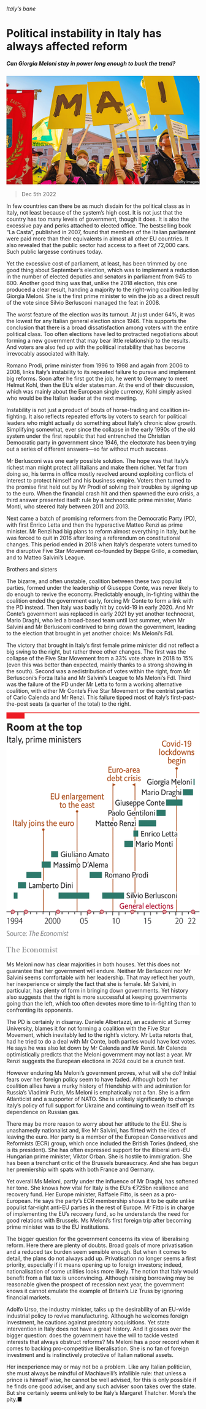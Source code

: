 ###### Italy’s bane

# Political instability in Italy has always affected reform 

##### Can Giorgia Meloni stay in power long enough to buck the trend? 

![image](images/20221210_SRP034.jpg) 

> Dec 5th 2022 

In few countries can there be as much disdain for the political class as in Italy, not least because of the system’s high cost. It is not just that the country has too many levels of government, though it does. It is also the excessive pay and perks attached to elected office. The bestselling book “La Casta”, published in 2007, found that members of the Italian parliament were paid more than their equivalents in almost all other EU countries. It also revealed that the public sector had access to a fleet of 72,000 cars. Such public largesse continues today.

Yet the excessive cost of parliament, at least, has been trimmed by one good thing about September’s election, which was to implement a reduction in the number of elected deputies and senators in parliament from 945 to 600. Another good thing was that, unlike the 2018 election, this one produced a clear result, handing a majority to the right-wing coalition led by Giorgia Meloni. She is the first prime minister to win the job as a direct result of the vote since Silvio Berlusconi managed the feat in 2008. 

The worst feature of the election was its turnout. At just under 64%, it was the lowest for any Italian general election since 1946. This supports the conclusion that there is a broad dissatisfaction among voters with the entire political class. Too often elections have led to protracted negotiations about forming a new government that may bear little relationship to the results. And voters are also fed up with the political instability that has become irrevocably associated with Italy.

Romano Prodi, prime minister from 1996 to 1998 and again from 2006 to 2008, links Italy’s instability to its repeated failure to pursue and implement big reforms. Soon after he first got the job, he went to Germany to meet Helmut Kohl, then the EU’s elder statesman. At the end of their discussion, which was mainly about the European single currency, Kohl simply asked who would be the Italian leader at the next meeting.

Instability is not just a product of bouts of horse-trading and coalition in-fighting. It also reflects repeated efforts by voters to search for political leaders who might actually do something about Italy’s chronic slow growth. Simplifying somewhat, ever since the collapse in the early 1990s of the old system under the first republic that had entrenched the Christian Democratic party in government since 1946, the electorate has been trying out a series of different answers—so far without much success. 

Mr Berlusconi was one early possible solution. The hope was that Italy’s richest man might protect all Italians and make them richer. Yet far from doing so, his terms in office mostly revolved around exploiting conflicts of interest to protect himself and his business empire. Voters then turned to the promise first held out by Mr Prodi of solving their troubles by signing up to the euro. When the financial crash hit and then spawned the euro crisis, a third answer presented itself: rule by a technocratic prime minister, Mario Monti, who steered Italy between 2011 and 2013.

Next came a batch of promising reformers from the Democratic Party (PD), with first Enrico Letta and then the hyperactive Matteo Renzi as prime minister. Mr Renzi had big plans to reform almost everything in Italy, but he was forced to quit in 2016 after losing a referendum on constitutional changes. This period ended in 2018 when Italy’s desperate voters turned to the disruptive Five Star Movement co-founded by Beppe Grillo, a comedian, and to Matteo Salvini’s League. 

Brothers and sisters

The bizarre, and often unstable, coalition between these two populist parties, formed under the leadership of Giuseppe Conte, was never likely to do enough to revive the economy. Predictably enough, in-fighting within the coalition ended the government early, forcing Mr Conte to form a link with the PD instead. Then Italy was badly hit by covid-19 in early 2020. And Mr Conte’s government was replaced in early 2021 by yet another technocrat, Mario Draghi, who led a broad-based team until last summer, when Mr Salvini and Mr Berlusconi contrived to bring down the government, leading to the election that brought in yet another choice: Ms Meloni’s FdI.

The victory that brought in Italy’s first female prime minister did not reflect a big swing to the right, but rather three other changes. The first was the collapse of the Five Star Movement from a 33% vote share in 2018 to 15% (even this was better than expected, mainly thanks to a strong showing in the south). Second was a redistribution of votes within the right, from Mr Berlusconi’s Forza Italia and Mr Salvini’s League to Ms Meloni’s FdI. Third was the failure of the PD under Mr Letta to form a working alternative coalition, with either Mr Conte’s Five Star Movement or the centrist parties of Carlo Calenda and Mr Renzi. This failure tipped most of Italy’s first-past-the-post seats (a quarter of the total) to the right.

![image](images/20221210_SRC775.png) 


Ms Meloni now has clear majorities in both houses. Yet this does not guarantee that her government will endure. Neither Mr Berlusconi nor Mr Salvini seems comfortable with her leadership. That may reflect her youth, her inexperience or simply the fact that she is female. Mr Salvini, in particular, has plenty of form in bringing down governments. Yet history also suggests that the right is more successful at keeping governments going than the left, which too often devotes more time to in-fighting than to confronting its opponents. 

The PD is certainly in disarray. Daniele Albertazzi, an academic at Surrey University, blames it for not forming a coalition with the Five Star Movement, which inevitably led to the right’s victory. Mr Letta retorts that, had he tried to do a deal with Mr Conte, both parties would have lost votes. He says he was also let down by Mr Calenda and Mr Renzi. Mr Calenda optimistically predicts that the Meloni government may not last a year. Mr Renzi suggests the European elections in 2024 could be a crunch test.

However enduring Ms Meloni’s government proves, what will she do? Initial fears over her foreign policy seem to have faded. Although both her coalition allies have a murky history of friendship with and admiration for Russia’s Vladimir Putin, Ms Meloni is emphatically not a fan. She is a firm Atlanticist and a supporter of NATO. She is unlikely significantly to change Italy’s policy of full support for Ukraine and continuing to wean itself off its dependence on Russian gas.

There may be more reason to worry about her attitude to the EU. She is unashamedly nationalist and, like Mr Salvini, has flirted with the idea of leaving the euro. Her party is a member of the European Conservatives and Reformists (ECR) group, which once included the British Tories (indeed, she is its president). She has often expressed support for the illiberal anti-EU Hungarian prime minister, Viktor Orban. She is hostile to immigration. She has been a trenchant critic of the Brussels bureaucracy. And she has begun her premiership with spats with both France and Germany.

Yet overall Ms Meloni, partly under the influence of Mr Draghi, has softened her tone. She knows how vital for Italy is the EU’s €725bn resilience and recovery fund. Her Europe minister, Raffaele Fitto, is seen as a pro-European. He says the party’s ECR membership shows it to be quite unlike populist far-right anti-EU parties in the rest of Europe. Mr Fitto is in charge of implementing the EU’s recovery fund, so he understands the need for good relations with Brussels. Ms Meloni’s first foreign trip after becoming prime minister was to the EU institutions.

The bigger question for the government concerns its view of liberalising reform. Here there are plenty of doubts. Broad goals of more privatisation and a reduced tax burden seem sensible enough. But when it comes to detail, the plans do not always add up. Privatisation no longer seems a first priority, especially if it means opening up to foreign investors; indeed, nationalisation of some utilities looks more likely. The notion that Italy would benefit from a flat tax is unconvincing. Although raising borrowing may be reasonable given the prospect of recession next year, the government knows it cannot emulate the example of Britain’s Liz Truss by ignoring financial markets.

Adolfo Urso, the industry minister, talks up the desirability of an EU-wide industrial policy to revive manufacturing. Although he welcomes foreign investment, he cautions against predatory acquisitions. Yet state intervention in Italy does not have a great history. And it glosses over the bigger question: does the government have the will to tackle vested interests that always obstruct reforms? Ms Meloni has a poor record when it comes to backing pro-competitive liberalisation. She is no fan of foreign investment and is instinctively protective of Italian national assets.

Her inexperience may or may not be a problem. Like any Italian politician, she must always be mindful of Machiavelli’s infallible rule: that unless a prince is himself wise, he cannot be well advised, for this is only possible if he finds one good adviser, and any such adviser soon takes over the state. But she certainly seems unlikely to be Italy’s Margaret Thatcher. More’s the pity.■

